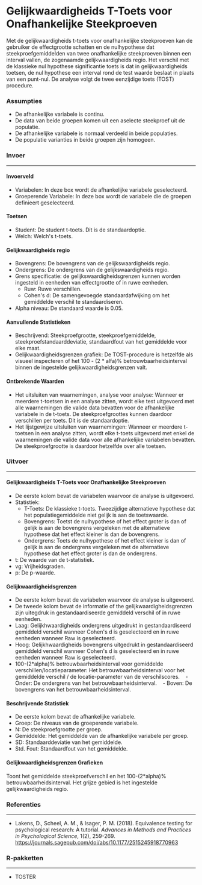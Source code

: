 Gelijkwaardigheids T-Toets voor Onafhankelijke Steekproeven
==========================

Met de gelijkwaardigheids t-toets voor onafhankelijke steekproeven kan de gebruiker de effectgrootte schatten en de nulhypothese dat steekproefgemiddelden van twee onafhankelijke steekproeven binnen een interval vallen, de zogenaamde gelijkwaardigheids regio.
Het verschil met de klassieke nul hypothese significantie toets is dat in gelijkwaardigheids toetsen, de nul hypothese een interval rond de test waarde beslaat in plaats van een punt-nul.
De analyse volgt de twee eenzijdige toets (TOST) procedure.

### Assumpties
- De afhankelijke variabele is continu.
- De data van beide groepen komen uit een aselecte steekproef uit de populatie.
- De afhankelijke variabele is normaal verdeeld in beide populaties.
- De populatie varianties in beide groepen zijn homogeen.

### Invoer
-------
#### Invoerveld
- Variabelen: In deze box wordt de afhankelijke variabele geselecteerd.
- Groeperende Variabele: In deze box wordt de variabele die de groepen definieert geselecteerd.

#### Toetsen
- Student: De student t-toets. Dit is de standaardoptie.
- Welch: Welch's t-toets.

#### Gelijkwaardigheids regio
- Bovengrens: De bovengrens van de gelijkswaardigheids regio.
- Ondergrens: De ondergrens van de gelijkswaardigheids regio.
- Grens specificatie: de gelijkswaardigheidsgrenzen kunnen worden ingesteld in eenheden van effectgrootte of in ruwe eenheden.
  - Ruw: Ruwe verschillen.
  - Cohen's d: De samengevoegde standaardafwijking om het gemiddelde verschil te standaardiseren.
- Alpha niveau: De standaard waarde is 0.05.

#### Aanvullende Statistieken
- Beschrijvend: Steekproefgrootte, steekproefgemiddelde, steekproefstandaarddeviatie, standaardfout van het gemiddelde voor elke maat.
- Gelijkwaardigheidsgrenzen grafiek: De TOST-procedure is hetzelfde als visueel inspecteren of het 100 - (2 * alfa)% betrouwbaarheidsinterval binnen de ingestelde gelijkwaardigheidsgrenzen valt.

#### Ontbrekende Waarden
 - Het uitsluiten van waarnemingen, analyse voor analyse: Wanneer er meerdere t-toetsen in een analyse zitten, wordt elke test uitgevoerd met alle waarnemingen die valide data bevatten voor de afhankelijke variabele in de t-toets. De steekproefgroottes kunnen daardoor verschillen per toets. Dit is de standaardoptie.
 - Het lijstgewijze uitsluiten van waarnemingen: Wanneer er meerdere t-toetsen in een analyse zitten, wordt elke t-toets uitgevoerd met enkel de waarnemingen die valide data voor alle afhankelijke variabelen bevatten. De steekproefgrootte is daardoor hetzelfde over alle toetsen.

### Uitvoer
-------

#### Gelijkwaardigheids T-Toets voor Onafhankelijke Steekproeven
- De eerste kolom bevat de variabelen waarvoor de analyse is uitgevoerd.
- Statistiek:
  - T-Toets: De klassieke t-toets. Tweezijdige alternatieve hypothese dat het populatiegemiddelde niet gelijk is aan de toetswaarde.
  - Bovengrens: Toetst de nulhypothese of het effect groter is dan of gelijk is aan de bovengrens vergeleken met de alternatieve hypothese dat het effect kleiner is dan de bovengrens.
  - Ondergrens: Toets de nulhypothese of het effect kleiner is dan of gelijk is aan de ondergrens vergeleken met de alternatieve hypothese dat het effect groter is dan de ondergrens.
- t: De waarde van de t-statistiek.
- vg: Vrijheidsgraden.
- p: De p-waarde.

#### Gelijkwaardigheidsgrenzen
- De eerste kolom bevat de variabelen waarvoor de analyse is uitgevoerd.
- De tweede kolom bevat de informatie of the gelijkwaardigheidsgrenzen zijn uitegdruk in gestandaardiseerde gemiddeld verschil of in ruwe eenheden.
- Laag: Gelijkhwaardigheids ondergrens uitgedrukt in gestandaardiseerd gemiddeld verschil wanneer Cohen's d is geselecteerd en in ruwe eenheden wanneer Raw is geselecteerd.
- Hoog: Gelijkhwaardigheids bovengrens uitgedrukt in gestandaardiseerd gemiddeld verschil wanneer Cohen's d is geselecteerd en in ruwe eenheden wanneer Raw is geselecteerd.
- 100-(2*alpha)% betrouwbaarheidsinterval voor gemiddelde verschillen/locatieparameter: Het betrouwbaarheidsinterval voor het gemiddelde verschil / de locatie-parameter van de verschilscores.
   - Onder: De ondergrens van het betrouwbaarheidsinterval.
   - Boven: De bovengrens van het betrouwbaarheidsinterval.

#### Beschrijvende Statistiek
- De eerste kolom bevat de afhankelijke variabele.
- Groep: De niveaus van de groeperende variabele.
- N: De steekproefgrootte per groep.
- Gemiddelde: Het gemiddelde van de afhankelijke variabele per groep.
- SD: Standaarddeviatie van het gemiddelde.
- Std. Fout: Standaardfout van het gemiddelde.

#### Gelijkwaardigheidsgrenzen Grafieken
Toont het gemiddelde steekproefverschil en het 100-(2*alpha)% betrouwbaarheidsinterval. Het grijze gebied is het ingestelde gelijkwaardigheids regio.

### Referenties
-------
- Lakens, D., Scheel, A. M., & Isager, P. M. (2018). Equivalence testing for psychological research: A tutorial. *Advances in Methods and Practices in Psychological Science*, 1(2), 259-269. <a href="https://journals.sagepub.com/doi/abs/10.1177/2515245918770963">https://journals.sagepub.com/doi/abs/10.1177/2515245918770963</a>

### R-pakketten
---
- TOSTER
